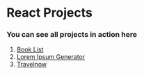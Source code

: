 # React Projects

### You can see all projects in action here

1. [Book List](https://react-projects-booklist.netlify.app/)
2. [Lorem Ipsum Generator](https://react-projects-ipsum.netlify.app/)
3. [Travelnow](https://react-projects-travelnow.netlify.app/)
